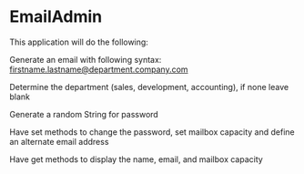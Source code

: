 # EmailAdmin

This application will do the following:

Generate an email with following syntax: 
firstname.lastname@department.company.com

Determine the department (sales, development, accounting), if none leave blank

Generate a random String for password

Have set methods to change the password, set mailbox capacity and 
define an alternate email address

Have get methods to display the name, email, and mailbox capacity


